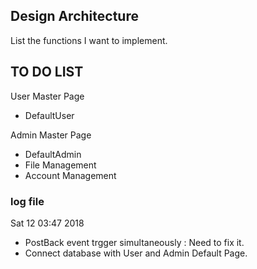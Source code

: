 ## Design Architecture 

 List the functions I want to implement.

## TO DO LIST 

 User Master Page 
 - DefaultUser

 Admin Master Page 
 - DefaultAdmin 
 - File Management 
 - Account Management

### log file

Sat 12 03:47 2018 
- PostBack event trgger simultaneously : Need to fix it. 
- Connect database with User and Admin Default Page.

